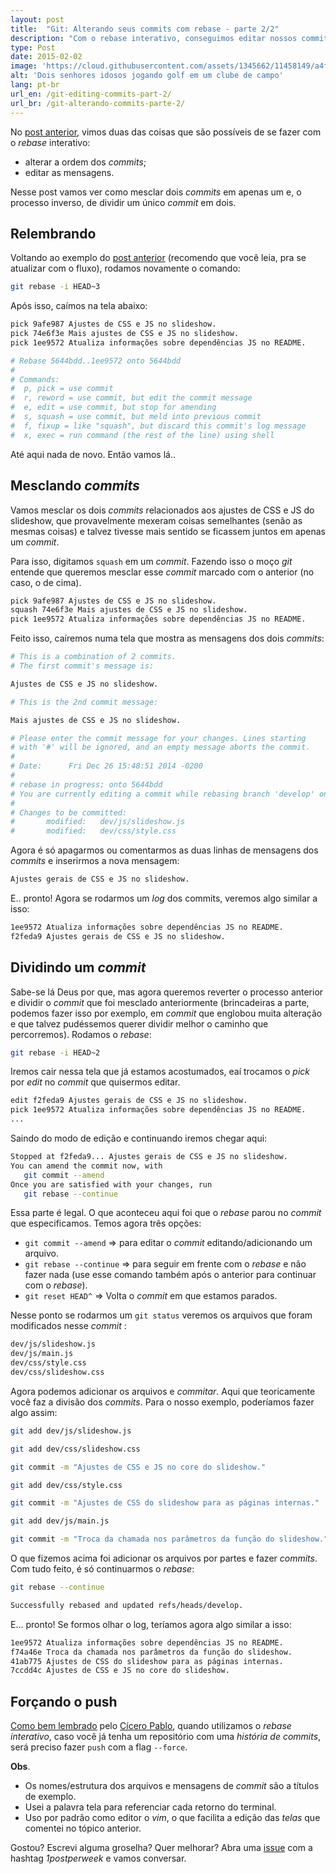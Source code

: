 ```yaml
---
layout: post
title:  "Git: Alterando seus commits com rebase - parte 2/2"
description: "Com o rebase interativo, conseguimos editar nossos commits em um mesmo branch, seja mesclando-os, alterando a ordem e editando as mensagens."
type: Post
date: 2015-02-02
image: 'https://cloud.githubusercontent.com/assets/1345662/11458149/a4fe99da-96a1-11e5-8d30-0f4938603dcc.jpg'
alt: 'Dois senhores idosos jogando golf em um clube de campo'
lang: pt-br
url_en: /git-editing-commits-part-2/
url_br: /git-alterando-commits-parte-2/
---
```


No [post anterior](/git-alterando-commits-parte-1/), vimos duas das coisas que são possíveis de se fazer com o *rebase* interativo:

* alterar a ordem dos _commits_;
* editar as mensagens.

Nesse post vamos ver como mesclar dois _commits_ em apenas um e, o processo inverso, de dividir um único _commit_ em dois.

## Relembrando

Voltando ao exemplo do [post anterior](/git-alterando-commits-parte-1) (recomendo que você leia, pra se atualizar com o fluxo), rodamos novamente o comando:

```bash
git rebase -i HEAD~3
```

Após isso, caímos na tela abaixo:

```bash
pick 9afe987 Ajustes de CSS e JS no slideshow.
pick 74e6f3e Mais ajustes de CSS e JS no slideshow.
pick 1ee9572 Atualiza informações sobre dependências JS no README.

# Rebase 5644bdd..1ee9572 onto 5644bdd
#
# Commands:
#  p, pick = use commit
#  r, reword = use commit, but edit the commit message
#  e, edit = use commit, but stop for amending
#  s, squash = use commit, but meld into previous commit
#  f, fixup = like "squash", but discard this commit's log message
#  x, exec = run command (the rest of the line) using shell
```

Até aqui nada de novo. Então vamos lá..

## Mesclando _commits_

Vamos mesclar os dois _commits_ relacionados aos ajustes de CSS e JS do slideshow, que provavelmente mexeram coisas semelhantes (senão as mesmas coisas) e talvez tivesse mais sentido se ficassem juntos em apenas um _commit_.

Para isso, digitamos `squash` em um _commit_. Fazendo isso o moço *git* entende que queremos mesclar esse _commit_ marcado com o anterior (no caso, o de cima).

```bash
pick 9afe987 Ajustes de CSS e JS no slideshow.
squash 74e6f3e Mais ajustes de CSS e JS no slideshow.
pick 1ee9572 Atualiza informações sobre dependências JS no README.
```

Feito isso, caíremos numa tela que mostra as mensagens dos dois _commits_:

```bash
# This is a combination of 2 commits.
# The first commit's message is:

Ajustes de CSS e JS no slideshow.

# This is the 2nd commit message:

Mais ajustes de CSS e JS no slideshow.

# Please enter the commit message for your changes. Lines starting
# with '#' will be ignored, and an empty message aborts the commit.
#
# Date:      Fri Dec 26 15:48:51 2014 -0200
#
# rebase in progress; onto 5644bdd
# You are currently editing a commit while rebasing branch 'develop' on '5644bdd'.
#
# Changes to be committed:
#       modified:   dev/js/slideshow.js
#       modified:   dev/css/style.css
```

Agora é só apagarmos ou comentarmos as duas linhas de mensagens dos _commits_ e inserirmos a nova mensagem:

```bash
Ajustes gerais de CSS e JS no slideshow.
```

E.. pronto! Agora se rodarmos um *log* dos commits, veremos algo similar a isso:

```bash
1ee9572 Atualiza informações sobre dependências JS no README.
f2feda9 Ajustes gerais de CSS e JS no slideshow.
```

## Dividindo um _commit_

Sabe-se lá Deus por que, mas agora queremos reverter o processo anterior e dividir o _commit_ que foi mesclado anteriormente (brincadeiras a parte, podemos fazer isso por exemplo, em _commit_ que englobou muita alteração e que talvez pudéssemos querer dividir melhor o caminho que percorremos). Rodamos o *rebase*:

```bash
git rebase -i HEAD~2
```

Iremos cair nessa tela que já estamos acostumados, eaí trocamos o *pick* por *edit* no _commit_ que quisermos editar.

```bash
edit f2feda9 Ajustes gerais de CSS e JS no slideshow.
pick 1ee9572 Atualiza informações sobre dependências JS no README.
...
```

Saindo do modo de edição e continuando iremos chegar aqui:

```bash
Stopped at f2feda9... Ajustes gerais de CSS e JS no slideshow.
You can amend the commit now, with
   git commit --amend
Once you are satisfied with your changes, run
   git rebase --continue
```

Essa parte é legal. O que aconteceu aqui foi que o *rebase* parou no _commit_ que especificamos. Temos agora três opções:

* `git commit --amend` => para editar o _commit_ editando/adicionando um arquivo.
* `git rebase --continue` => para seguir em frente com o *rebase* e não fazer nada (use esse comando também após o anterior para continuar com o *rebase*).
* `git reset HEAD^` => Volta o _commit_ em que estamos parados.

Nesse ponto se rodarmos um `git status` veremos os arquivos que foram modificados nesse _commit_ :

```bash
dev/js/slideshow.js
dev/js/main.js
dev/css/style.css
dev/css/slideshow.css
```

Agora podemos adicionar os arquivos e *commitar*. Aqui que teoricamente você faz a divisão dos _commits_. Para o nosso exemplo, poderíamos fazer algo assim:

```bash
git add dev/js/slideshow.js

git add dev/css/slideshow.css

git commit -m "Ajustes de CSS e JS no core do slideshow."

git add dev/css/style.css

git commit -m "Ajustes de CSS do slideshow para as páginas internas."

git add dev/js/main.js

git commit -m "Troca da chamada nos parâmetros da função do slideshow."
```

O que fizemos acima foi adicionar os arquivos por partes e fazer _commits_. Com tudo feito, é só continuarmos o *rebase*:

```bash
git rebase --continue

Successfully rebased and updated refs/heads/develop.
```

E... pronto! Se formos olhar o log, teríamos agora algo similar a isso:

```bash
1ee9572 Atualiza informações sobre dependências JS no README.
f74a46e Troca da chamada nos parâmetros da função do slideshow.
41ab775 Ajustes de CSS do slideshow para as páginas internas.
7ccdd4c Ajustes de CSS e JS no core do slideshow.
```

## Forçando o push

[Como bem lembrado](https://github.com/raphaelfabeni/raphaelfabeni.github.io/issues/9) pelo [Cícero Pablo](https://github.com/ciceropablo), quando utilizamos o *rebase interativo*, caso você já tenha um repositório com uma *história de commits*, será preciso fazer `push` com a flag `--force`.

**Obs**.

* Os nomes/estrutura dos arquivos e mensagens de _commit_ são a títulos de exemplo.
* Usei a palavra tela para referenciar cada retorno do terminal.
* Uso por padrão como editor o *vim*, o que facilita a edição das *telas* que comentei no tópico anterior.

Gostou? Escrevi alguma groselha? Quer melhorar? Abra uma [issue](https://github.com/raphaelfabeni/raphaelfabeni.github.io/issues) com a hashtag *1postperweek* e vamos conversar.









